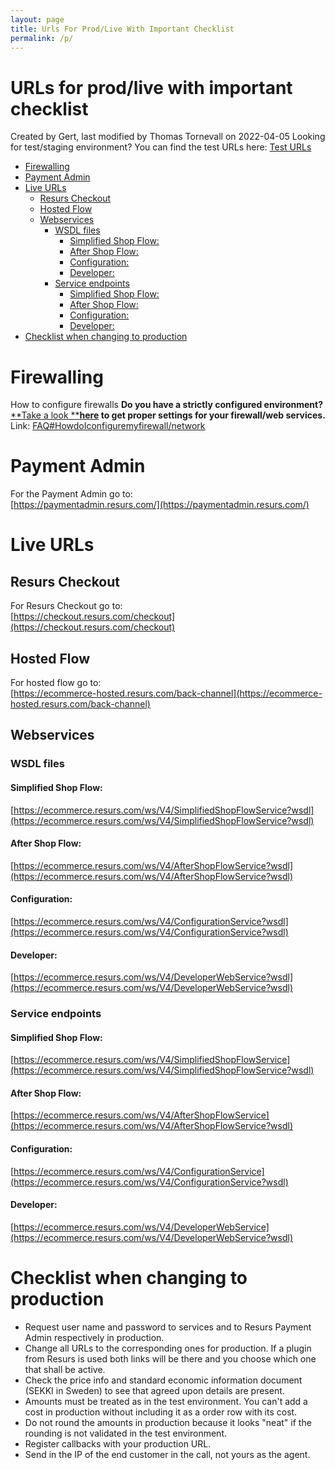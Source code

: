 ```yaml
---
layout: page
title: Urls For Prod/Live With Important Checklist
permalink: /p/
---
```


# URLs for prod/live with important checklist 
Created by Gert, last modified by Thomas Tornevall on 2022-04-05
Looking for test/staging environment?
You can find the test URLs here: [Test URLs](Test-URLs_2097164.html)
  
- [Firewalling](#URLsforprod/livewithimportantchecklist-Firewalling)
- [Payment Admin](#URLsforprod/livewithimportantchecklist-PaymentAdmin)
- [Live URLs](#URLsforprod/livewithimportantchecklist-LiveURLs)
  - [Resurs
    Checkout](#URLsforprod/livewithimportantchecklist-ResursCheckout)
  - [Hosted Flow](#URLsforprod/livewithimportantchecklist-HostedFlow)
  - [Webservices](#URLsforprod/livewithimportantchecklist-Webservices)
    - [WSDL files](#URLsforprod/livewithimportantchecklist-WSDLfiles)
      - [Simplified Shop
        Flow:](#URLsforprod/livewithimportantchecklist-SimplifiedShopFlow:)
      - [After Shop
        Flow:](#URLsforprod/livewithimportantchecklist-AfterShopFlow:)
      - [Configuration:](#URLsforprod/livewithimportantchecklist-Configuration:)
      - [Developer:](#URLsforprod/livewithimportantchecklist-Developer:)
    - [Service
      endpoints](#URLsforprod/livewithimportantchecklist-Serviceendpoints)
      - [Simplified Shop
        Flow:](#URLsforprod/livewithimportantchecklist-SimplifiedShopFlow:.1)
      - [After Shop
        Flow:](#URLsforprod/livewithimportantchecklist-AfterShopFlow:.1)
      - [Configuration:](#URLsforprod/livewithimportantchecklist-Configuration:.1)
      - [Developer:](#URLsforprod/livewithimportantchecklist-Developer:.1)
- [Checklist when changing to
  production](#URLsforprod/livewithimportantchecklist-Checklistwhenchangingtoproduction)
# Firewalling
How to configure firewalls
**Do you have a strictly configured environment?** [**Take a
look **](https://test.resurs.com/docs/display/ecom/FAQ#FAQ-HowdoIconfiguremyfirewall/network)**[here](FAQ_328016.html) to
get proper settings for your firewall/web services.**  
Link:
[FAQ#HowdoIconfiguremyfirewall/network](FAQ_328016.html#FAQ-HowdoIconfiguremyfirewall/network)
  
  
# Payment Admin
For the Payment Admin go to:   
[https://paymentadmin.resurs.com/](https://paymentadmin.resurs.com/)
# Live URLs
## Resurs Checkout
For Resurs Checkout go to:  
[https://checkout.resurs.com/checkout](https://checkout.resurs.com/checkout)
## Hosted Flow
For hosted flow go to:  
[https://ecommerce-hosted.resurs.com/back-channel](https://ecommerce-hosted.resurs.com/back-channel)
## Webservices
### WSDL files
#### Simplified Shop Flow:
[https://ecommerce.resurs.com/ws/V4/SimplifiedShopFlowService?wsdl](https://ecommerce.resurs.com/ws/V4/SimplifiedShopFlowService?wsdl)
#### After Shop Flow:
[https://ecommerce.resurs.com/ws/V4/AfterShopFlowService?wsdl](https://ecommerce.resurs.com/ws/V4/AfterShopFlowService?wsdl)
#### Configuration:
[https://ecommerce.resurs.com/ws/V4/ConfigurationService?wsdl](https://ecommerce.resurs.com/ws/V4/ConfigurationService?wsdl)
#### Developer:
[https://ecommerce.resurs.com/ws/V4/DeveloperWebService?wsdl](https://ecommerce.resurs.com/ws/V4/DeveloperWebService?wsdl)
### Service endpoints
#### Simplified Shop Flow:
[https://ecommerce.resurs.com/ws/V4/SimplifiedShopFlowService](https://ecommerce.resurs.com/ws/V4/SimplifiedShopFlowService?wsdl)
#### After Shop Flow:
[https://ecommerce.resurs.com/ws/V4/AfterShopFlowService](https://ecommerce.resurs.com/ws/V4/AfterShopFlowService?wsdl)
#### Configuration:
[https://ecommerce.resurs.com/ws/V4/ConfigurationService](https://ecommerce.resurs.com/ws/V4/ConfigurationService?wsdl)
#### Developer:
[https://ecommerce.resurs.com/ws/V4/DeveloperWebService](https://ecommerce.resurs.com/ws/V4/DeveloperWebService?wsdl)
# Checklist when changing to production
- Request user name and password to services and to Resurs Payment Admin
  respectively in production.
&nbsp;
- Change all URLs to the corresponding ones for production. If a plugin
  from Resurs is used both links will be there and you choose which one
  that shall be active.
&nbsp;
- Check the price info and standard economic information document (SEKKI
  in Sweden) to see that agreed upon details are present.
&nbsp;
- Amounts must be treated as in the test environment. You can't add a
  cost in production without including it as a order row with its cost.
&nbsp;
- Do not round the amounts in production because it looks "neat" if the
  rounding is not validated in the test environment.
&nbsp;
- Register callbacks with your production URL.
&nbsp;
- Send in the IP of the end customer in the call, not yours as the
  agent.
  
  
